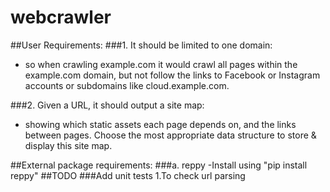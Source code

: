 # webcrawler 

##User Requirements:
###1. It should be limited to one domain:
- so when crawling example.com it would crawl all pages within the example.com domain,
  but not follow the links to Facebook or Instagram accounts or subdomains like cloud.example.com. 

###2. Given a URL, it should output a site map:
- showing which static assets each page depends on, and the links between pages.
  Choose the most appropriate data structure to store & display this site map.

##External package requirements:
###a. reppy
    -Install using "pip install reppy" 
##TODO
###Add unit tests
    1.To check url parsing
 
